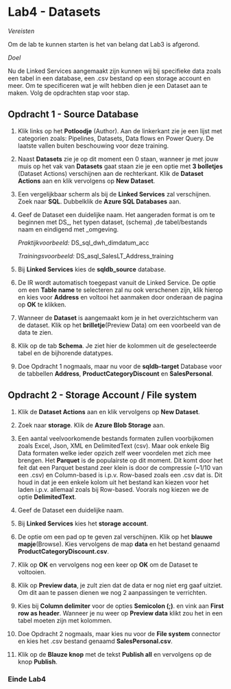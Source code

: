 # Lab4 - Datasets 

*Vereisten*

Om de lab te kunnen starten is het van belang dat Lab3 is afgerond.

*Doel*

Nu de Linked Services aangemaakt zijn kunnen wij bij specifieke data zoals een tabel in een database, een .csv bestand op een storage account en meer. Om te specificeren wat je wilt hebben dien je een Dataset aan te maken. Volg de opdrachten stap voor stap.

## Opdracht 1 - Source Database

1. Klik links op het **Potloodje** (Author). Aan de linkerkant zie je een lijst met categorien zoals: Pipelines, Datasets, Data flows en Power Query. De laatste vallen buiten beschouwing voor deze training.

2. Naast **Datasets** zie je op dit moment een 0 staan, wanneer je met jouw muis op het vak van **Datasets** gaat staan zie je een optie met **3 bolletjes** (Dataset Actions) verschijnen aan de rechterkant. Klik de **Dataset Actions** aan en klik vervolgens op **New Dataset**.

3. Een vergelijkbaar scherm als bij de **Linked Services** zal verschijnen. Zoek naar **SQL**. Dubbelklik de **Azure SQL Databases** aan.

4. Geef de Dataset een duidelijke naam. Het aangeraden format is om te beginnen met DS_, het typen dataset, (schema) ,de tabel/bestands naam en eindigend met _omgeving.

    *Praktijkvoorbeeld:* DS_sql_dwh_dimdatum_acc
    
    *Trainingsvoorbeeld:* DS_asql_SalesLT_Address_training

5. Bij **Linked Services** kies de **sqldb_source** database.

6. De IR wordt automatisch toegepast vanuit de Linked Service. De optie om een **Table name** te selecteren zal nu ook verschenen zijn, klik hierop en kies voor **Address** en voltooi het aanmaken door onderaan de pagina op **OK** te klikken.

7. Wanneer de **Dataset** is aangemaakt kom je in het overzichtscherm van de dataset. Klik op het **brilletje**(Preview Data) om een voorbeeld van de data te zien.

8. Klik op de tab **Schema**. Je ziet hier de kolommen uit de geselecteerde tabel en de bijhorende datatypes.

9. Doe Opdracht 1 nogmaals, maar nu voor de **sqldb-target** Database voor de tabbellen **Address**, **ProductCategoryDiscount** en **SalesPersonal**.


## Opdracht 2 - Storage Account / File system

1. Klik de **Dataset Actions** aan en klik vervolgens op **New Dataset**.

2. Zoek naar **storage**. Klik de **Azure Blob Storage** aan.

3. Een aantal veelvoorkomende bestands formaten zullen voorbijkomen zoals Excel, Json, XML en DelimitedText (csv). Maar ook enkele Big Data formaten welke ieder opzich zelf weer voordelen met zich mee brengen. Het **Parquet** is de populairste op dit moment. Dit komt door het feit dat een Parquet bestand zeer klein is door de compressie (~1/10 van een .csv) en Column-based is i.p.v. Row-based zoals een .csv dat is. Dit houd in dat je een enkele kolom uit het bestand kan kiezen voor het laden i.p.v. allemaal zoals bij Row-based. Voorals nog kiezen we de optie **DelimitedText**.

4. Geef de Dataset een duidelijke naam.

5. Bij **Linked Services** kies het **storage account**.

6. De optie om een pad op te geven zal verschijnen. Klik op het **blauwe mapje**(Browse). Kies vervolgens de map **data** en het bestand genaamd **ProductCategoryDiscount.csv**.

7. Klik op **OK** en vervolgens nog een keer op **OK** om de Dataset te voltooien.

8. Klik op **Preview data**, je zult zien dat de data er nog niet erg gaaf uitziet. Om dit aan te passen dienen we nog 2 aanpassingen te verrichten.

9. Kies bij **Column delimiter** voor de opties **Semicolon (;)**. en vink aan **First row as header**. Wanneer je nu weer op **Preview data** klikt zou het in een tabel moeten zijn met kolommen.

10. Doe Opdracht 2 nogmaals, maar kies nu voor de **File system** connector en kies het .csv bestand genaamd **SalesPersonal.csv**.

11. Klik op de **Blauze knop** met de tekst **Publish all** en vervolgens op de knop **Publish**. 

### Einde Lab4
